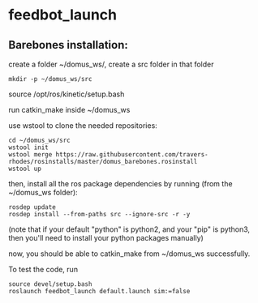 # feedbot_launch

## Barebones installation:
create a folder  ~/domus_ws/, create a src folder in that folder
```
mkdir -p ~/domus_ws/src
```
source /opt/ros/kinetic/setup.bash

run catkin_make inside ~/domus_ws

use wstool to clone the needed repositories:

```
cd ~/domus_ws/src
wstool init
wstool merge https://raw.githubusercontent.com/travers-rhodes/rosinstalls/master/domus_barebones.rosinstall
wstool up
```

then, install all the ros package dependencies by running (from the ~/domus_ws folder):

```
rosdep update
rosdep install --from-paths src --ignore-src -r -y 
```

(note that if your default "python" is python2, and your "pip" is python3, then you'll need to install your python packages manually)

now, you should be able to catkin_make from ~/domus_ws successfully.

To test the code, run
```
source devel/setup.bash
roslaunch feedbot_launch default.launch sim:=false
```
